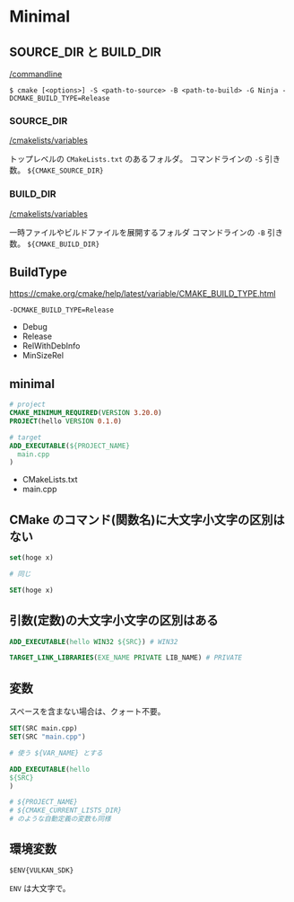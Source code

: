 # Minimal

## SOURCE_DIR と BUILD_DIR

[/commandline](/docs/commandline)

```
$ cmake [<options>] -S <path-to-source> -B <path-to-build> -G Ninja -DCMAKE_BUILD_TYPE=Release
```

### SOURCE_DIR

[/cmakelists/variables](/docs/cmakelists/variables)

トップレベルの `CMakeLists.txt` のあるフォルダ。
コマンドラインの `-S` 引き数。
`${CMAKE_SOURCE_DIR}`

### BUILD_DIR

[/cmakelists/variables](/docs/cmakelists/variables)

一時ファイルやビルドファイルを展開するフォルダ
コマンドラインの `-B` 引き数。
`${CMAKE_BUILD_DIR}`

## BuildType

https://cmake.org/cmake/help/latest/variable/CMAKE_BUILD_TYPE.html

`-DCMAKE_BUILD_TYPE=Release`

- Debug
- Release
- RelWithDebInfo
- MinSizeRel

## minimal

```CMake
# project
CMAKE_MINIMUM_REQUIRED(VERSION 3.20.0)
PROJECT(hello VERSION 0.1.0)

# target
ADD_EXECUTABLE(${PROJECT_NAME}
  main.cpp
)
```

- CMakeLists.txt
- main.cpp

## CMake のコマンド(関数名)に大文字小文字の区別はない

```cmake
set(hoge x)

# 同じ

SET(hoge x)
```

## 引数(定数)の大文字小文字の区別はある

```cmake
ADD_EXECUTABLE(hello WIN32 ${SRC}) # WIN32

TARGET_LINK_LIBRARIES(EXE_NAME PRIVATE LIB_NAME) # PRIVATE
````

## 変数

スペースを含まない場合は、クォート不要。

```cmake
SET(SRC main.cpp)
SET(SRC "main.cpp")

# 使う ${VAR_NAME} とする

ADD_EXECUTABLE(hello
${SRC}
)

# ${PROJECT_NAME}
# ${CMAKE_CURRENT_LISTS_DIR}
# のような自動定義の変数も同様
````

## 環境変数

`$ENV{VULKAN_SDK}`

`ENV` は大文字で。
